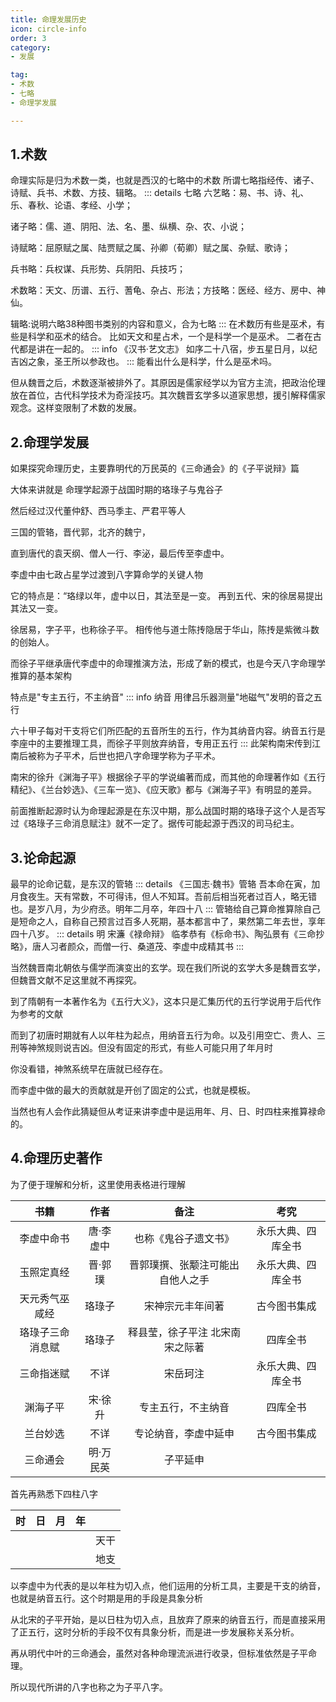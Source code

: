 ```yaml
---
title: 命理发展历史
icon: circle-info
order: 3
category:
- 发展

tag:
- 术数
- 七略
- 命理学发展

---
```


## 1.术数

命理实际是归为术数一类，也就是西汉的七略中的术数
所谓七略指经传、诸子、诗赋、兵书、术数、方技、辑略。
::: details 七略
六艺略：易、书、诗、礼、乐、春秋、论语、孝经、小学；

诸子略：儒、道、阴阳、法、名、墨、纵横、杂、农、小说；

诗赋略：屈原赋之属、陆贾赋之属、孙卿（荀卿）赋之属、杂赋、歌诗；

兵书略：兵权谋、兵形势、兵阴阳、兵技巧；

术数略：天文、历谱、五行、蓍龟、杂占、形法；方技略：医经、经方、房中、神仙。

辑略:说明六略38种图书类别的内容和意义，合为七略
:::
在术数历有些是巫术，有些是科学和巫术的结合。
比如天文和星占术，一个是科学一个是巫术。
二者在古代都是讲在一起的。
::: info 《汉书·艺文志》
如序二十八宿，步五星日月，以纪吉凶之象，圣王所以参政也。
:::
能看出什么是科学，什么是巫术吗。

但从魏晋之后，术数逐渐被排外了。其原因是儒家经学以为官方主流，把政治伦理放在首位，古代科学技术为奇淫技巧。其次魏晋玄学多以道家思想，援引解释儒家观念。这样变限制了术数的发展。

## 2.命理学发展

如果探究命理历史，主要靠明代的万民英的《三命通会》的《子平说辩》篇

大体来讲就是
命理学起源于战国时期的珞琭子与鬼谷子

然后经过汉代董仲舒、西马季主、严君平等人

三国的管辂，晋代郭，北齐的魏宁，

直到唐代的袁天纲、僧人一行、李泌，最后传至李虚中。

李虚中由七政占星学过渡到八字算命学的关键人物

它的特点是：“珞绿以年，虚中以日，其法至是一变。
再到五代、宋的徐居易提出其法又一变。

徐居易，字子平，也称徐子平。
相传他与道士陈抟隐居于华山，陈抟是紫微斗数的创始人。

而徐子平继承唐代李虚中的命理推演方法，形成了新的模式，也是今天八字命理学推算的基本架构

特点是"专主五行，不主纳音"
::: info 纳音
用律吕乐器测量"地磁气"发明的音之五行

六十甲子每对干支将它们所匹配的五音所生的五行，作为其纳音内容。纳音五行是李座中的主要推理工具，而徐子平则放弃纳音，专用正五行
:::
此架构南宋传到江南后被称为子平术，后世也把八字命理学称为子平术。

南宋的徐升《渊海子平》根据徐子平的学说编著而成，而其他的命理著作如《五行精纪》、《兰台妙选》、《三车一览》、《应天歌》都与《渊海子平》有明显的差异。

前面推断起源时认为命理起源是在东汉中期，那么战国时期的珞琭子这个人是否写过《珞琭子三命消息赋注》就不一定了。据传可能起源于西汉的司马纪主。

## 3.论命起源

最早的论命记载，是东汉的管辂
::: details 《三国志·魏书》管辂
吾本命在寅，加月食夜生。天有常数，不可得讳，但人不知耳。吾前后相当死者过百人，略无错也。是岁八月，为少府丞。明年二月卒，年四十八
::: 
管辂给自己算命推算除自己是短命之人，自称自己预言过百多人死期，基本都言中了，果然第二年去世，享年四十八岁。
::: details 明 宋濂《禄命辩》
临孝恭有《标命书》、陶弘景有《三命抄略》，唐人习者颜众，而僧一行、桑道茂、李虚中成精其书
:::

当然魏晋南北朝依与儒学而演变出的玄学。现在我们所说的玄学大多是魏晋玄学，但魏晋文献不足这里就不再探究。

到了隋朝有一本著作名为《五行大义》，这本只是汇集历代的五行学说用于后代作为参考的文献

而到了初唐时期就有人以年柱为起点，用纳音五行为命。以及引用空亡、贵人、三刑等神煞规则说吉凶。但没有固定的形式，有些人可能只用了年月时

你没看错，神煞系统早在唐就已经存在。

而李虚中做的最大的贡献就是开创了固定的公式，也就是模板。

当然也有人会作此猜疑但从考证来讲李虚中是运用年、月、日、时四柱来推算禄命的。

## 4.命理历史著作

为了便于理解和分析，这里使用表格进行理解

| 书籍       | 作者    | 备注               | 考究        |
|:--------:|:-----:|:----------------:|:---------:|
| 李虚中命书    | 唐·李虚中 | 也称《鬼谷子遗文书》       | 永乐大典、四库全书 |
| 玉照定真经    | 晋·郭璞  | 晋郭璞撰、张颙注可能出自他人之手 | 永乐大典、四库全书 |
| 天元秀气巫咸经  | 珞琭子   | 宋神宗元丰年间著         | 古今图书集成    |
| 珞琭子三命消息赋 | 珞琭子   | 释县莹，徐子平注 北宋南宋之际著 | 四库全书      |
| 三命指迷赋    | 不详    | 宋岳珂注             | 永乐大典、四库全书 |
| 渊海子平     | 宋·徐升  | 专主五行，不主纳音        | 四库全书      |
| 兰台妙选     | 不详    | 专论纳音，李虚中延申       | 古今图书集成    |
| 三命通会     | 明·万民英 | 子平延申             |           |

首先再熟悉下四柱八字

| 时   | 日   | 月   | 年   |     |
|:---:|:---:|:---:|:---:|:---:|
|     |     |     |     | 天干  |
|     |     |     |     | 地支  |

以李虚中为代表的是以年柱为切入点，他们运用的分析工具，主要是干支的纳音，也就是纳音五行。这个时期是用的手段是具象分析

从北宋的子平开始，是以日柱为切入点，且放弃了原来的纳音五行，而是直接采用了正五行，这时分析的手段不仅有具象分析，而是进一步发展称关系分析。

再从明代中叶的三命通会，虽然对各种命理流派进行收录，但标准依然是子平命理。

所以现代所讲的八字也称之为子平八字。


